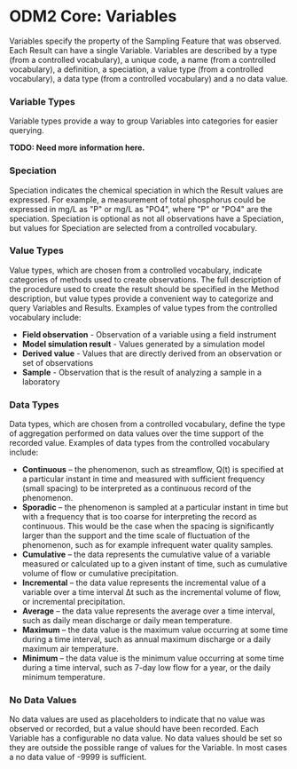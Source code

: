 ODM2 Core: Variables
====================

Variables specify the property of the Sampling Feature that was observed. Each Result can have a single Variable. Variables are described by a type (from a controlled vocabulary), a unique code, a name (from a controlled vocabulary), a definition, a speciation, a value type (from a controlled vocabulary), a data type (from a controlled vocabulary) and a no data value.

### Variable Types ###
Variable types provide a way to group Variables into categories for easier querying.

**TODO:  Need more information here.**

### Speciation ###
Speciation indicates the chemical speciation in which the Result values are expressed. For example, a measurement of total phosphorus could be expressed in mg/L as "P" or mg/L as "PO4", where "P" or "PO4" are the speciation. Speciation is optional as not all observations have a Speciation, but values for Speciation are selected from a controlled vocabulary.

### Value Types ###
Value types, which are chosen from a controlled vocabulary, indicate categories of methods used to create observations. The full description of the procedure used to create the result should be specified in the Method description, but value types provide a convenient way to categorize and query Variables and Results. Examples of value types from the controlled vocabulary include:

* **Field observation** - Observation of a variable using a field instrument
* **Model simulation result** - Values generated by a simulation model
* **Derived value** - Values that are directly derived from an observation or set of observations
* **Sample** - Observation that is the result of analyzing a sample in a laboratory

### Data Types ###
Data types, which are chosen from a controlled vocabulary, define the type of aggregation performed on data values over the time support of the recorded value. Examples of data types from the controlled vocabulary include:

* **Continuous** – the phenomenon, such as streamflow, Q(t) is specified at a particular instant in time and measured with sufficient frequency (small spacing) to be interpreted as a continuous record of the phenomenon.  
* **Sporadic** – the phenomenon is sampled at a particular instant in time but with a frequency that is too coarse for interpreting the record as continuous. This would be the case when the spacing is significantly larger than the support and the time scale of fluctuation of the phenomenon, such as for example infrequent water quality samples.
* **Cumulative** – the data represents the cumulative value of a variable measured or calculated up to a given instant of time, such as cumulative volume of flow or cumulative precipitation.  
* **Incremental** – the data value represents the incremental value of a variable over a time interval Δt such as the incremental volume of flow, or incremental precipitation. 
* **Average** – the data value represents the average over a time interval, such as daily mean discharge or daily mean temperature.
* **Maximum** – the data value is the maximum value occurring at some time during a time interval, such as annual maximum discharge or a daily maximum air temperature.
* **Minimum** – the data value is the minimum value occurring at some time during a time interval, such as 7-day low flow for a year, or the daily minimum temperature.

### No Data Values ###
No data values are used as placeholders to indicate that no value was observed or recorded, but a value should have been recorded. Each Variable has a configurable no data value. No data values should be set so they are outside the possible range of values for the Variable. In most cases a no data value of -9999 is sufficient.